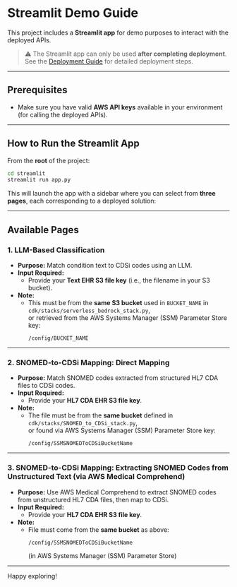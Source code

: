 # Streamlit Demo Guide

This project includes a **Streamlit app** for demo purposes to interact with the deployed APIs.

> ⚠️ The Streamlit app can only be used **after completing deployment**.  
> See the [Deployment Guide](./Deployment.md) for detailed deployment steps.

---

## Prerequisites

- Make sure you have valid **AWS API keys** available in your environment (for calling the deployed APIs).

---

## How to Run the Streamlit App

From the **root** of the project:

```bash
cd streamlit
streamlit run app.py
```

This will launch the app with a sidebar where you can select from **three pages**, each corresponding to a deployed solution:

---

## Available Pages

### 1. LLM-Based Classification

- **Purpose:** Match condition text to CDSi codes using an LLM.
- **Input Required:**  
  - Provide your **Text EHR S3 file key** (i.e., the filename in your S3 bucket).
- **Note:**  
  - This must be from the **same S3 bucket** used in `BUCKET_NAME` in `cdk/stacks/serverless_bedrock_stack.py`,  
    or retrieved from the AWS Systems Manager (SSM) Parameter Store key:  
    ```
    /config/BUCKET_NAME
    ```

---

### 2. SNOMED-to-CDSi Mapping: Direct Mapping

- **Purpose:** Match SNOMED codes extracted from structured HL7 CDA files to CDSi codes.
- **Input Required:**  
  - Provide your **HL7 CDA EHR S3 file key**.
- **Note:**  
  - The file must be from the **same bucket** defined in `cdk/stacks/SNOMED_to_CDSi_stack.py`,  
    or found via AWS Systems Manager (SSM) Parameter Store key:  
    ```
    /config/SSMSNOMEDToCDSiBucketName
    ```

---

### 3. SNOMED-to-CDSi Mapping: Extracting SNOMED Codes from Unstructured Text (via AWS Medical Comprehend)

- **Purpose:** Use AWS Medical Comprehend to extract SNOMED codes from unstructured HL7 CDA files, then map to CDSi.
- **Input Required:**  
  - Provide your **HL7 CDA EHR S3 file key**.
- **Note:**  
  - File must come from the **same bucket** as above:
    ```
    /config/SSMSNOMEDToCDSiBucketName
    ```
    (in AWS Systems Manager (SSM) Parameter Store)

---

Happy exploring!
